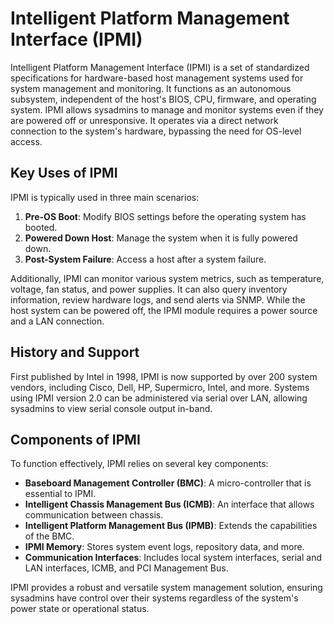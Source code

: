 # Intelligent Platform Management Interface (IPMI)

Intelligent Platform Management Interface (IPMI) is a set of standardized specifications for hardware-based host management systems used for system management and monitoring. It functions as an autonomous subsystem, independent of the host's BIOS, CPU, firmware, and operating system. IPMI allows sysadmins to manage and monitor systems even if they are powered off or unresponsive. It operates via a direct network connection to the system's hardware, bypassing the need for OS-level access.

## Key Uses of IPMI

IPMI is typically used in three main scenarios:
1. **Pre-OS Boot**: Modify BIOS settings before the operating system has booted.
2. **Powered Down Host**: Manage the system when it is fully powered down.
3. **Post-System Failure**: Access a host after a system failure.

Additionally, IPMI can monitor various system metrics, such as temperature, voltage, fan status, and power supplies. It can also query inventory information, review hardware logs, and send alerts via SNMP. While the host system can be powered off, the IPMI module requires a power source and a LAN connection.

## History and Support

First published by Intel in 1998, IPMI is now supported by over 200 system vendors, including Cisco, Dell, HP, Supermicro, Intel, and more. Systems using IPMI version 2.0 can be administered via serial over LAN, allowing sysadmins to view serial console output in-band.

## Components of IPMI

To function effectively, IPMI relies on several key components:

- **Baseboard Management Controller (BMC)**: A micro-controller that is essential to IPMI.
- **Intelligent Chassis Management Bus (ICMB)**: An interface that allows communication between chassis.
- **Intelligent Platform Management Bus (IPMB)**: Extends the capabilities of the BMC.
- **IPMI Memory**: Stores system event logs, repository data, and more.
- **Communication Interfaces**: Includes local system interfaces, serial and LAN interfaces, ICMB, and PCI Management Bus.

IPMI provides a robust and versatile system management solution, ensuring sysadmins have control over their systems regardless of the system's power state or operational status.
